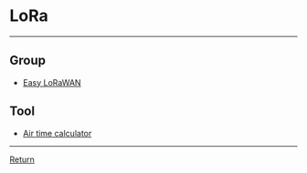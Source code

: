 # LoRa

---

## Group

- [Easy LoRaWAN](https://www.facebook.com/groups/iotthinks/learning_content)

## Tool

- [Air time calculator](https://loratools.nl/#/airtime)

---

[Return](./../readme.md)
